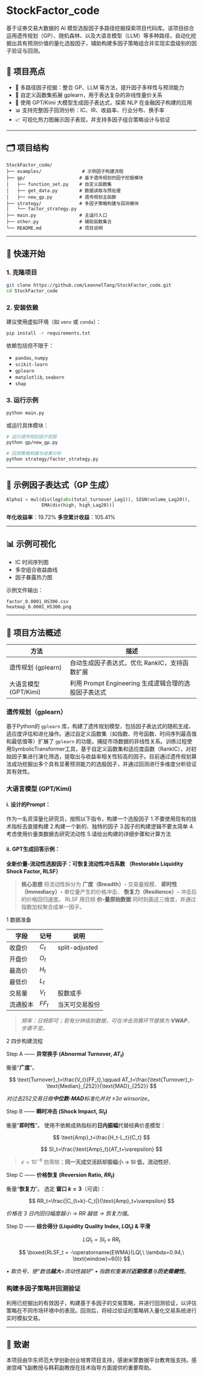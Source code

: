 # StockFactor\_code

基于证券交易大数据的 AI 模型选股因子多路径挖掘探索项目代码库。该项目综合运用遗传规划（GP）、随机森林、以及大语言模型（LLM）等多种路径，自动化挖掘出具有预测价值的量化选股因子，辅助构建多因子策略组合并实现实盘级别的因子验证与回测。

## 📌 项目亮点

* 🧠 多路径因子挖掘：整合 GP、LLM 等方法，提升因子多样性与预测能力
* 🧮 自定义函数集拓展 gplearn，用于表达复杂的非线性量价关系
* 🤖 使用 GPT/Kimi 大模型生成因子表达式，探索 NLP 在金融因子构建的应用
* 📊 支持完整因子回测分析：IC、IR、收益率、行业分布、换手率
* 📈 可视化热力图展示因子表现，并支持多因子组合策略设计与验证

---

## 🗂️ 项目结构

```
StockFactor_code/
├── examples/               # 示例因子构建流程
├── gp/                    # 基于遗传规划的因子挖掘模块
│   ├── function_set.py    # 自定义函数集
│   ├── get_data.py        # 数据读取与预处理
│   ├── new_gp.py          # 遗传规划主函数
├── strategy/              # 多因子策略构建与回测模块
│   └── factor_strategy.py
├── main.py                # 主运行入口
├── other.py               # 辅助函数集合
└── README.md              # 项目说明
```

---

## 🚀 快速开始

### 1. 克隆项目

```bash
git clone https://github.com/LeonnelTang/StockFactor_code.git
cd StockFactor_code
```

### 2. 安装依赖

建议使用虚拟环境（如 `venv` 或 `conda`）：

```bash
pip install -r requirements.txt
```

依赖包括但不限于：

* `pandas`, `numpy`
* `scikit-learn`
* `gplearn`
* `matplotlib`, `seaborn`
* `shap`

### 3. 运行示例

```bash
python main.py
```

或运行具体模块：

```bash
# 运行遗传规划因子挖掘
python gp/new_gp.py

# 回测策略构建与结果分析
python strategy/factor_strategy.py
```

---

## 📘 示例因子表达式（GP 生成）

```python
Alpha1 = mul(div(log(abs(total_turnover_Lag1)), SIGN(volume_Lag20)),
             EMA(div(high, high_Lag20)))
```

**年化收益率**：19.72%
**多空累计收益**：105.41%

---

## 📊 示例可视化

* IC 时间序列图
* 多空组合收益曲线
* 因子暴露热力图



示例文件输出：

```
factor_0.0001_HS300.csv
heatmap_0.0001_HS300.png
```

---

## 🧠 项目方法概述

| 方法               | 描述                                   |
| ---------------- | ------------------------------------ |
| 遗传规划 (gplearn)   | 自动生成因子表达式，优化 RankIC，支持函数扩展           |
| 大语言模型 (GPT/Kimi) | 利用 Prompt Engineering 生成逻辑合理的选股因子表达式 |

### 遗传规划（gplearn）
基于Python的 `gplearn` 库，构建了遗传规划模型，包括因子表达式的随机生成、适应度评估和进化操作。通过自定义函数集（如指数、符号函数、时间序列最高值和最低值等）扩展了 `gplearn` 的功能，捕捉市场数据的非线性关系。训练过程使用SymbolicTransformer工具，基于自定义函数集和适应度函数（RankIC），对初始因子集进行演化筛选，提取出与收益率相关性较高的因子。目前通过遗传规划算法成功挖掘出多个具有显著预测能力的选股因子，并通过回测进行多维度分析验证其有效性。

### 大语言模型 (GPT/Kimi)
#### i. 设计的Prompt：
作为一名资深量化研究员，按照以下指令，构建一个选股因子
1.不要使用现有的技术指标去直接构建
2.构建一个新的、独特的因子
3.因子的构建逻辑不要太简单
4.考虑使用价量类数据去研究流动性
5.请给出构建的详细步骤和计算方法

#### ii. GPT生成回答示例：
**全新价量-流动性选股因子：可恢复流动性冲击系数 （Restorable Liquidity Shock Factor, RLSF）**

> **核心思想**
> 将流动性拆分为 **广度（Breadth）-** 交易量规模、
> **即时性（Immediacy）-** 单位量产生的价格冲击、
> **恢复力（Resilience）-** 冲击后的价格回归速度。
> RLSF 用日频 **价-量原始数据** 同时刻画这三维度，并通过指数加权聚合成单一因子。


1 数据准备

| 字段   | 记号     | 说明             |
| ---- | ------ | -------------- |
| 收盘价  | $C_t$  | split-adjusted |
| 开盘价  | $O_t$  |                |
| 最高价  | $H_t$  |                |
| 最低价  | $L_t$  |                |
| 交易量  | $V_t$  | 股数或手           |
| 流通股本 | $FF_t$ | 当天可交易股份        |

> *频率：日频即可；若有分钟级别数据，可在冲击测算环节替换为 **VWAP**，步骤不变。*



2 四步构建流程

Step A —— **异常换手 (Abnormal Turnover, $AT_t$)**

衡量“**广度**”。

$$
\text{Turnover}_t=\frac{V_t}{FF_t},\qquad  
AT_t=\frac{\text{Turnover}_t-\text{Median}_{252}}{\text{MAD}_{252}}
$$

*对过去252交易日做**中位数-MAD**标准化并对 $\pm3\sigma$ winsorize*。



Step B —— **瞬时冲击 (Shock Impact, $SI_t$)**

衡量“**即时性**”。
使用不依赖成熟指标的**日内振幅**代替经典价差模型：

$$
\text{Amp}_t=\frac{H_t-L_t}{C_t}
$$

$$
SI_t=\frac{\text{Amp}_t}{AT_t+\varepsilon}
$$

> $\varepsilon=10^{-6}$ 防零除；**同一天成交活跃却振幅小 → SI 低，流动性好**。



Step C —— **价格恢复 (Reversion Ratio, $RR_t$)**

衡量“**恢复力**”。
选定 **窗口 $k=3$**（可调）：

$$
RR_t=\frac{|C_{t+k}-C_t|}{\text{Amp}_t+\varepsilon}
$$

*价格在 3 日内回归幅度越小 → RR 越低 → 恢复力强*。



Step D —— **综合得分 (Liquidity Quality Index, $LQI_t$) & 平滑**

$$
LQI_t = SI_t \times RR_t
$$

$$
\boxed{RLSF_t = -\operatorname{EWMA}(LQI,\ \lambda=0.94,\ \text{window}=60)}
$$

*• 取负号，使“数值**越大**=流动性越好”*
*• 指数权重兼顾**近期信息**与**历史稳健性***。

### 构建多因子策略并回测验证
利用已挖掘出的有效因子，构建基于多因子的交易策略，并进行回测验证，以评估策略在不同市场环境中的表现。回测后，将经过验证的策略转入量化交易系统进行实时模拟交易。




---

## 🤝 致谢

本项目由华东师范大学创新创业培育项目支持，感谢米筐数据平台教育版支持。感谢宫峰飞副教授与韩莉副教授在技术指导方面提供的重要帮助。

